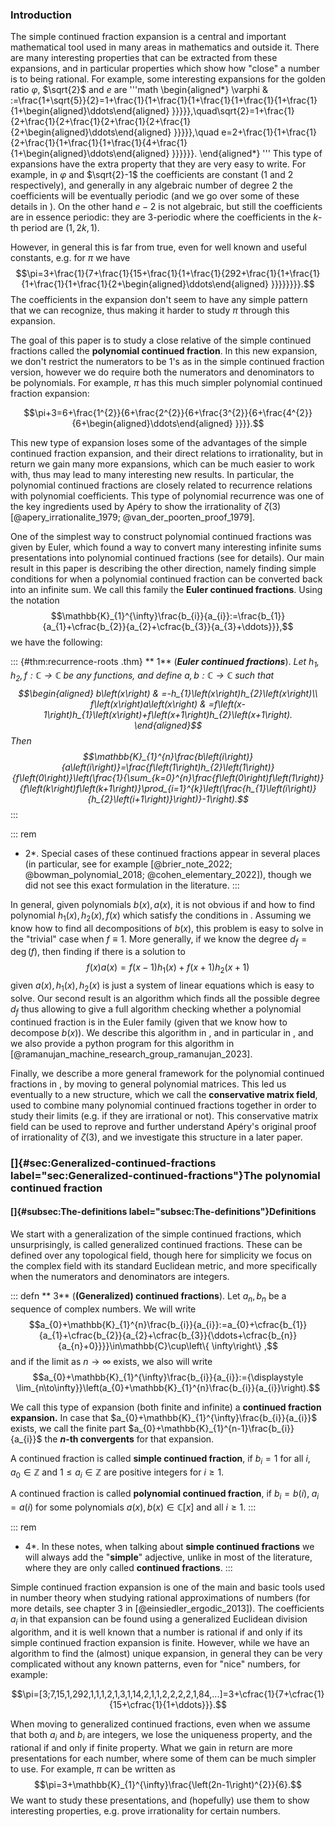 ### Introduction

The simple continued fraction expansion is a central and important
mathematical tool used in many areas in mathematics and outside it.
There are many interesting properties that can be extracted from these
expansions, and in particular properties which show how "close" a number
is to being rational. For example, some interesting expansions for the
golden ratio $\varphi$, $\sqrt{2}$ and $e$ are 
'''math
\begin{aligned*}
\varphi & :=\frac{1+\sqrt{5}}{2}=1+\frac{1}{1+\frac{1}{1+\frac{1}{1+\frac{1}{1+\frac{1}{1+\begin{aligned}\ddots\end{aligned}
}}}}},\quad\sqrt{2}=1+\frac{1}{2+\frac{1}{2+\frac{1}{2+\frac{1}{2+\frac{1}{2+\begin{aligned}\ddots\end{aligned}
}}}}},\quad e=2+\frac{1}{1+\frac{1}{2+\frac{1}{1+\frac{1}{1+\frac{1}{4+\frac{1}{1+\begin{aligned}\ddots\end{aligned}
}}}}}}.
\end{aligned*}
'''
This type of expansions have the extra property that
they are very easy to write. For example, in $\varphi$ and $\sqrt{2}-1$
the coefficients are constant (1 and 2 respectively), and generally in
any algebraic number of degree 2 the coefficients will be eventually
periodic (and we go over some of these details in ). On the other hand
$e-2$ is not algebraic, but still the coefficients are in essence
periodic: they are 3-periodic where the coefficients in the $k$-th
period are $\left(1,2k,1\right)$.

However, in general this is far from true, even for well known and
useful constants, e.g. for $\pi$ we have
$$\pi=3+\frac{1}{7+\frac{1}{15+\frac{1}{1+\frac{1}{292+\frac{1}{1+\frac{1}{1+\frac{1}{1+\frac{1}{2+\begin{aligned}\ddots\end{aligned}
}}}}}}}}.$$ The coefficients in the expansion don't seem to have any
simple pattern that we can recognize, thus making it harder to study
$\pi$ through this expansion.

The goal of this paper is to study a close relative of the simple
continued fractions called the **polynomial continued fraction**. In
this new expansion, we don't restrict the numerators to be $1$'s as in
the simple continued fraction version, however we do require both the
numerators and denominators to be polynomials. For example, $\pi$ has
this much simpler polynomial continued fraction expansion:

$$\pi+3=6+\frac{1^{2}}{6+\frac{2^{2}}{6+\frac{3^{2}}{6+\frac{4^{2}}{6+\begin{aligned}\ddots\end{aligned}
}}}}.$$

This new type of expansion loses some of the advantages of the simple
continued fraction expansion, and their direct relations to
irrationality, but in return we gain many more expansions, which can be
much easier to work with, thus may lead to many interesting new results.
In particular, the polynomial continued fractions are closely related to
recurrence relations with polynomial coefficients. This type of
polynomial recurrence was one of the key ingredients used by Apéry to
show the irrationality of $\zeta\left(3\right)$
[@apery_irrationalite_1979; @van_der_poorten_proof_1979].

One of the simplest way to construct polynomial continued fractions was
given by Euler, which found a way to convert many interesting infinite
sums presentations into polynomial continued fractions (see for
details). Our main result in this paper is describing the other
direction, namely finding simple conditions for when a polynomial
continued fraction can be converted back into an infinite sum. We call
this family the **Euler continued fractions**. Using the notation
$$\mathbb{K}_{1}^{\infty}\frac{b_{i}}{a_{i}}:=\frac{b_{1}}{a_{1}+\cfrac{b_{2}}{a_{2}+\cfrac{b_{3}}{a_{3}+\ddots}}},$$
we have the following:

::: {#thm:recurrence-roots .thm}
** 1** (***Euler continued fractions***). *Let
$h_{1},h_{2},f:\mathbb{C}\to\mathbb{C}$ be any functions, and define
$a,b:\mathbb{C}\to\mathbb{C}$ such that $$\begin{aligned}
b\left(x\right) & =-h_{1}\left(x\right)h_{2}\left(x\right)\\
f\left(x\right)a\left(x\right) & =f\left(x-1\right)h_{1}\left(x\right)+f\left(x+1\right)h_{2}\left(x+1\right).
\end{aligned}$$ Then
$$\mathbb{K}_{1}^{n}\frac{b\left(i\right)}{a\left(i\right)}=\frac{f\left(1\right)h_{2}\left(1\right)}{f\left(0\right)}\left(\frac{1}{\sum_{k=0}^{n}\frac{f\left(0\right)f\left(1\right)}{f\left(k\right)f\left(k+1\right)}\prod_{i=1}^{k}\left(\frac{h_{1}\left(i\right)}{h_{2}\left(i+1\right)}\right)}-1\right).$$*
:::

::: rem
* 2*. Special cases of these continued fractions appear in several
places (in particular, see for example
[@brier_note_2022; @bowman_polynomial_2018; @cohen_elementary_2022]),
though we did not see this exact formulation in the literature.
:::

In general, given polynomials $b\left(x\right),a\left(x\right)$, it is
not obvious if and how to find polynomial
$h_{1}\left(x\right),h_{2}\left(x\right),f\left(x\right)$ which satisfy
the conditions in . Assuming we know how to find all decompositions of
$b\left(x\right)$, this problem is easy to solve in the "trivial" case
when $f\equiv1$. More generally, if we know the degree
$d_{f}=\deg\left(f\right)$, then finding if there is a solution to
$$f\left(x\right)a\left(x\right)=f\left(x-1\right)h_{1}\left(x\right)+f\left(x+1\right)h_{2}\left(x+1\right)$$
given $a\left(x\right),h_{1}\left(x\right),h_{2}\left(x\right)$ is just
a system of linear equations which is easy to solve. Our second result
is an algorithm which finds all the possible degree $d_{f}$ thus
allowing to give a full algorithm checking whether a polynomial
continued fraction is in the Euler family (given that we know how to
decompose $b\left(x\right)$). We describe this algorithm in , and in
particular in , and we also provide a python program for this algorithm
in [@ramanujan_machine_research_group_ramanujan_2023].

Finally, we describe a more general framework for the polynomial
continued fractions in , by moving to general polynomial matrices. This
led us eventually to a new structure, which we call the **conservative
matrix field**, used to combine many polynomial continued fractions
together in order to study their limits (e.g. if they are irrational or
not). This conservative matrix field can be used to reprove and further
understand Apéry's original proof of irrationality of
$\zeta\left(3\right)$, and we investigate this structure in a later
paper.

### []{#sec:Generalized-continued-fractions label="sec:Generalized-continued-fractions"}The polynomial continued fraction

#### []{#subsec:The-definitions label="subsec:The-definitions"}Definitions

We start with a generalization of the simple continued fractions, which
unsurprisingly, is called generalized continued fractions. These can be
defined over any topological field, though here for simplicity we focus
on the complex field with its standard Euclidean metric, and more
specifically when the numerators and denominators are integers.

::: defn
** 3** (**(Generalized) continued fractions**). Let $a_{n},b_{n}$ be a
sequence of complex numbers. We will write
$$a_{0}+\mathbb{K}_{1}^{n}\frac{b_{i}}{a_{i}}:=a_{0}+\cfrac{b_{1}}{a_{1}+\cfrac{b_{2}}{a_{2}+\cfrac{b_{3}}{\ddots+\cfrac{b_{n}}{a_{n}+0}}}}\in\mathbb{C}\cup\left\{ \infty\right\} ,$$
and if the limit as $n\to\infty$ exists, we also will write
$$a_{0}+\mathbb{K}_{1}^{\infty}\frac{b_{i}}{a_{i}}:={\displaystyle \lim_{n\to\infty}}\left(a_{0}+\mathbb{K}_{1}^{n}\frac{b_{i}}{a_{i}}\right).$$

We call this type of expansion (both finite and infinite) a **continued
fraction expansion.** In case that
$a_{0}+\mathbb{K}_{1}^{\infty}\frac{b_{i}}{a_{i}}$ exists, we call the
finite part $a_{0}+\mathbb{K}_{1}^{n-1}\frac{b_{i}}{a_{i}}$ the **$n$-th
convergents** for that expansion.

A continued fraction is called **simple continued fraction**, if
$b_{i}=1$ for all $i$, $a_{0}\in\mathbb{Z}$ and
$1\leq a_{i}\in\mathbb{Z}$ are positive integers for $i\geq1$.

A continued fraction is called **polynomial continued fraction**, if
$b_{i}=b\left(i\right),\;a_{i}=a\left(i\right)$ for some polynomials
$a\left(x\right),b\left(x\right)\in\mathbb{C}\left[x\right]$ and all
$i\geq1$.
:::

::: rem
* 4*. In these notes, when talking about **simple continued fractions**
we will always add the "**simple**" adjective, unlike in most of the
literature, where they are only called **continued fractions**.
:::

Simple continued fraction expansion is one of the main and basic tools
used in number theory when studying rational approximations of numbers
(for more details, see chapter 3 in [@einsiedler_ergodic_2013]). The
coefficients $a_{i}$ in that expansion can be found using a generalized
Euclidean division algorithm, and it is well known that a number is
rational if and only if its simple continued fraction expansion is
finite. However, while we have an algorithm to find the (almost) unique
expansion, in general they can be very complicated without any known
patterns, even for "nice" numbers, for example:

$$\pi=[3;7,15,1,292,1,1,1,2,1,3,1,14,2,1,1,2,2,2,2,1,84,...]=3+\cfrac{1}{7+\cfrac{1}{15+\cfrac{1}{1+\ddots}}}.$$

When moving to generalized continued fractions, even when we assume that
both $a_{i}$ and $b_{i}$ are integers, we lose the uniqueness property,
and the rational if and only if finite property. What we gain in return
are more presentations for each number, where some of them can be much
simpler to use. For example, $\pi$ can be written as
$$\pi=3+\mathbb{K}_{1}^{\infty}\frac{\left(2n-1\right)^{2}}{6}.$$ We
want to study these presentations, and (hopefully) use them to show
interesting properties, e.g. prove irrationality for certain numbers.
